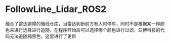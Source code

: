 # FollowLine_Lidar_ROS2

融合了雷达避障的循线仓库，当雷达判断前方有人时停车，同时不是根据某一种颜色来进行选择进行追随，在程序开始后可以选择哪个颜色进行过滤，亚博科技的代码无法追随纯黑色，这里进行了更新

